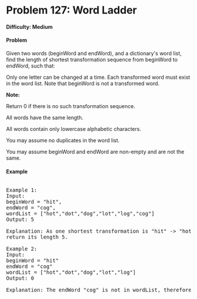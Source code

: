 # Problem 127: Word Ladder

#### Difficulty: Medium

#### Problem

Given two words (beginWord and endWord), and a dictionary's word list, find the length of shortest transformation sequence from beginWord to endWord, such that:

Only one letter can be changed at a time.
Each transformed word must exist in the word
 list. Note that beginWord is not a transformed word.

**Note:**

Return 0 if there is no such transformation sequence.

All words have the same length.

All words contain only lowercase alphabetic characters.

You may assume no duplicates in the word list.

You may assume beginWord and endWord are non-empty and are not the same.

#### Example

<pre>

Example 1:
Input:
beginWord = "hit",
endWord = "cog",
wordList = ["hot","dot","dog","lot","log","cog"]
Output: 5

Explanation: As one shortest transformation is "hit" -> "hot" -> "dot" -> "dog" -> "cog",
return its length 5.

Example 2:
Input:
beginWord = "hit"
endWord = "cog"
wordList = ["hot","dot","dog","lot","log"]
Output: 0

Explanation: The endWord "cog" is not in wordList, therefore no possible transformation.

</pre>
